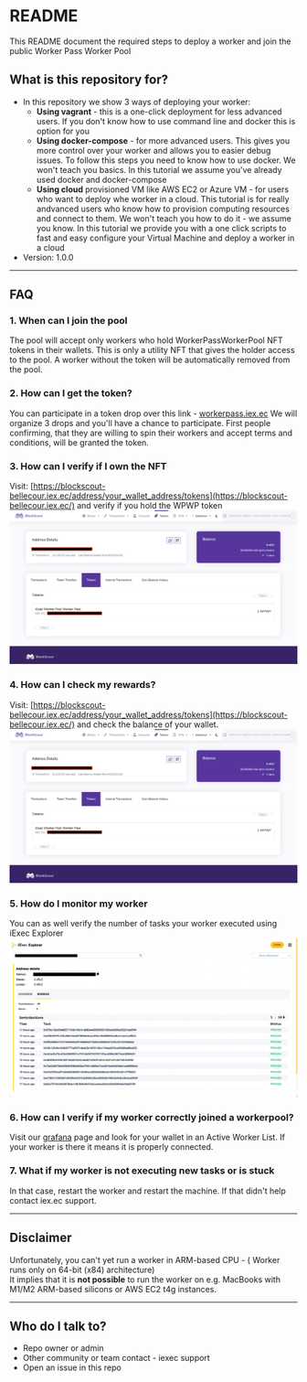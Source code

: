 # README #

This README document the required steps to deploy a worker and join the public Worker Pass Worker Pool

## What is this repository for? ##

* In this repository we show 3 ways of deploying your worker:
    * **Using vagrant** - this is a one-click deployment for less advanced users. If you don't know how to use command line and docker this is option for you
    * **Using docker-compose** - for more advanced users. This gives you more control over your worker and allows you to easier debug issues. To follow this steps you need to know how to use docker. We won't teach you basics. In this tutorial we assume you've already used docker and docker-compose
    * **Using cloud** provisioned VM like AWS EC2 or Azure VM - for users who want to deploy whe worker in a cloud. This tutorial is for really andvanced users who know how to provision computing resources and connect to them. We won't teach you how to do it - we assume you know. In this tutorial we provide you with a one click scripts to fast and easy configure your Virtual Machine and deploy a worker in a cloud
* Version: 1.0.0

---

## FAQ

### 1. When can I join the pool ###

The pool will accept only workers who hold WorkerPassWorkerPool NFT tokens in their wallets. 
This is only a utility NFT that gives the holder access to the pool. 
A worker without the token will be automatically removed from the pool.

### 2. How can I get the token? ###

You can participate in a token drop over this link - [workerpass.iex.ec](https://workerpass.iex.ec)
We will organize 3 drops and you'll have a chance to participate.
First people confirming, that they are willing to spin their workers and accept terms and conditions, will be granted the token.

### 3. How can I verify if I own the NFT ###

Visit: [https://blockscout-bellecour.iex.ec/address/your_wallet_address/tokens](https://blockscout-bellecour.iex.ec/) and verify if you hold the WPWP token   
![localImage](img/blockfolio.png)

### 4. How can I check my rewards? ###

Visit: [https://blockscout-bellecour.iex.ec/address/your_wallet_address/tokens](https://blockscout-bellecour.iex.ec/) and check the balance of your wallet.   
![blockfolio](img/blockfolio.png)

### 5. How do I monitor my worker ###

You can as well verify the number of tasks your worker executed using iExec Explorer
![explorer](img/explorer.png)

### 6. How can I verify if my worker correctly joined a workerpool? ###

Visit our [grafana](https://workerpool.iexecenterprise.com/) page and look for your wallet in an Active Worker List. If your worker is there it means it is properly connected.

### 7. What if my worker is not executing new tasks or is stuck ###

In that case, restart the worker and restart the machine. If that didn't help contact iex.ec support.

---

## Disclaimer

Unfortunately, you can't yet run a worker in ARM-based CPU - ( Worker runs only on 64-bit (x84) architecture)   
It implies that it is **not possible** to run the worker on e.g. MacBooks with M1/M2 ARM-based silicons or AWS EC2 t4g instances. 

---

## Who do I talk to? ##

* Repo owner or admin
* Other community or team contact - iexec support
* Open an issue in this repo
